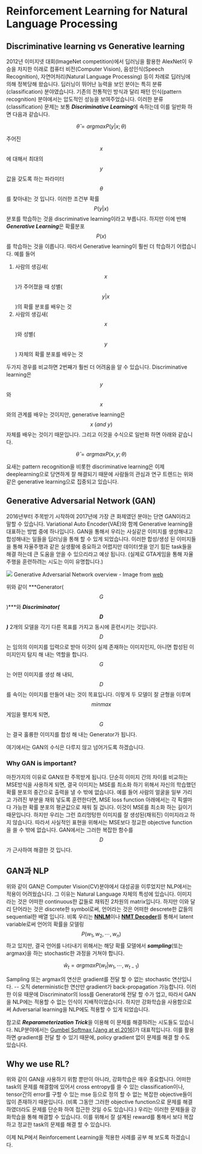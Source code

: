 # Reinforcement Learning for Natural Language Processing

## Discriminative learning vs Generative learning

2012년 이미지넷 대회(ImageNet competition)에서 딥러닝을 활용한 AlexNet이 우승을 차지한 이래로 컴퓨터 비전(Computer Vision), 음성인식(Speech Recognition), 자연어처리(Natural Language Processing) 등이 차례로 딥러닝에 의해 정복당해 왔습니다. 딥러닝이 뛰어난 능력을 보인 분야는 특히 분류(classification) 분야였습니다. 기존의 전통적인 방식과 달리 패턴 인식(pattern recognition) 분야에서는 압도적인 성능을 보여주었습니다. 이러한 분류(classification) 문제는 보통 ***Discriminative Learning***에 속하는데 이를 일반화 하면 다음과 같습니다.

$$
\hat{\theta}=argmax P(y|x;\theta)
$$

주어진 $$x$$에 대해서 최대의 $$y$$ 값을 갖도록 하는 파라미터 $$\theta$$를 찾아내는 것 입니다. 이러한 조건부 확률 $$P(y|x)$$ 분포를 학습하는 것을 discriminative learning이라고 부릅니다. 하지만 이에 반해 ***Generative Learning***은 확률분포 $$ P(x) $$를 학습하는 것을 이릅니다. 따라서 Generative learning이 훨씬 더 학습하기 어렵습니다. 예를 들어 

1. 사람의 생김새($$x$$)가 주어졌을 때 성별($$y|x$$)의 확률 분포를 배우는 것
1. 사람의 생김새($$x$$)와 성별($$y$$) 자체의 확률 분포를 배우는 것

두가지 경우를 비교하면 2번째가 훨씬 더 어려움을 알 수 있습니다. Discriminative learning은 $$y$$와 $$x$$와의 관계를 배우는 것이지만, generative learning은 $$x~(and~y)$$ 자체를 배우는 것이기 때문입니다. 그리고 이것을 수식으로 일반화 하면 아래와 같습니다.

$$
\hat{\theta}=argmax P(x, y;\theta)
$$

요새는 pattern recognition을 비롯한 discriminative learning은 이제 deeplearning으로 당연하게 잘 해결되기 때문에 사람들의 관심과 연구 트렌드는 위와 같은 generative learning으로 집중되고 있습니다.

## Generative Adversarial Network (GAN)

2016년부터 주목받기 시작하여 2017년에 가장 큰 화제였던 분야는 단연 GAN이라고 말할 수 있습니다. Variational Auto Encoder(VAE)와 함께 Generative learning을 대표하는 방법 중에 하나입니다. GAN을 통해서 우리는 사실같은 이미지를 생성해내고 합성해내는 일들을 딥러닝을 통해 할 수 있게 되었습니다. 이러한 합성/생성 된 이미지들을 통해 자율주행과 같은 실생활에 중요하고 어렵지만 데이터셋을 얻기 힘든 task들을 해결 하는데 큰 도움을 얻을 수 있으리라고 예상 됩니다. (실제로 GTA게임을 통해 자율주행을 훈련하려는 시도는 이미 유명합니다.)

![](https://sthalles.github.io/assets/dcgan/GANs.png)
Generative Adversarial Network overview - Image from [web](https://sthalles.github.io/intro-to-gans/)

위와 같이 ***Generator($$G$$)***와 ***Discriminator($$D$$)*** 2개의 모델을 각기 다른 목표를 가지고 동시에 훈련시키는 것입니다. $$D$$는 임의의 이미지를 입력으로 받아 이것이 실제 존재하는 이미지인지, 아니면 합성된 이미지인지 탐지 해 내는 역할을 합니다. $$G$$는 어떤 이미지를 생성 해 내되, $$D$$를 속이는 이미지를 만들어 내는 것이 목표입니다. 이렇게 두 모델이 잘 균형을 이루며 $$ minmax $$ 게임을 펼치게 되면, $$G$$는 결국 훌륭한 이미지를 합성 해 내는 Generator가 됩니다.

여기에서는 GAN의 수식은 다루지 않고 넘어가도록 하겠습니다.

### Why GAN is important?

마찬가지의 이유로 GAN또한 주목받게 됩니다. 단순히 이미지 간의 차이를 비교하는 MSE방식을 사용하게 되면, 결국 이미지는 MSE를 최소화 하기 위해서 자신의 학습했던 확률 분포의 중간으로 출력을 낼 수 밖에 없습니다. 예를 들어 사람의 얼굴을 일부 가리고 가려진 부분을 채워 넣도록 훈련한다면, MSE loss function 아래에서는 각 픽셀마다 가능한 확률 분포의 평균값으로 채워 질 겁니다. 이것이 MSE를 최소화 하는 길이기 때문입니다. 하지만 우리는 그런 흐리멍텅한 이미지를 잘 생성된(채워진) 이미지라고 하지 않습니다. 따라서 사실적인 표현을 위해서는 MSE보다 정교한 objective function을 쓸 수 밖에 없습니다. GAN에서는 그러한 복잡한 함수를 $$D$$가 근사하여 해결한 것 입니다.

## GAN과 NLP

위와 같이 GAN은 Computer Vision(CV)분야에서 대성공을 이루었지만 NLP에서는 적용이 어려웠습니다. 그 이유는 Natural Language 자체의 특성에 있습니다. 이미지라는 것은 어떠한 continuous한 값들로 채워진 2차원의 matrix입니다. 하지만 이와 달리 단어라는 것은 discrete한 symbol로써, 언어라는 것은 어떠한 descrete한 값들의 sequential한 배열 입니다. 비록 우리는 [**NNLM**](../language-modeling/nnlm.md)이나 [**NMT Decoder**](../neural-machine-translation/seq2seq.md)를 통해서 latent variable로써 언어의 확률을 모델링 $$ P(w_1,w_2,\cdots,w_n)$$ 하고 있지만, 결국 언어를 나타내기 위해서는 해당 확률 모델에서 ***sampling***(또는 argmax)을 하는 stochastic한 과정을 거쳐야 합니다.

$$
\hat{w}_t = argmax P(w_t|w_1,\cdots,w_{t-1})
$$

Sampling 또는 argmax의 연산은 gradient를 전달 할 수 없는 stochastic 연산입니다. -- 오직 deterministic한 연산만 gradient가 back-propagation 가능합니다. 이러한 이유 때문에 Discriminator의 loss를 Generator에 전달 할 수가 업고, 따라서 GAN을 NLP에는 적용할 수 없는 인식이 지배적이었습니다. 하지만 강화학습을 사용함으로써 Adversarial learning을 NLP에도 적용할 수 있게 되었습니다.

참고로 ***Reparameterization Trick***을 이용해 이 문제를 해결하려는 시도들도 있습니다. NLP분야에서는 [Gumbel Softmax [Jang at el.2016]](https://arxiv.org/pdf/1611.01144.pdf)가 대표적입니다. 이를 활용하면 gradient를 전달 할 수 있기 때문에, policy gradient 없이 문제를 해결 할 수도 있습니다.

## Why we use RL?

위와 같이 GAN을 사용하기 위함 뿐만이 아니라, 강화학습은 매우 중요합니다. 어떠한 task의 문제를 해결함에 있어서 cross entropy를 쓸 수 있는 classification이나, tensor간의 error를 구할 수 있는 mse 등으로 정의 할 수 없는 복잡한 objective들이 많이 존재하기 때문입니다. (비록 그동안 그러한 objective function으로 문제를 해결하였더라도 문제를 단순화 하여 접근한 것일 수도 있습니다.) 우리는 이러한 문제들을 강화학습을 통해 해결할 수 있습니다. 이를 위해서 잘 설계된 reward를 통해서 보다 복잡하고 정교한 task의 문제를 해결 할 수 있습니다.

이제 NLP에서 Reinforcement Learning을 적용한 사례를 공부 해 보도록 하겠습니다.